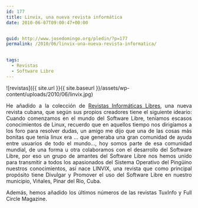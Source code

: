 ```yaml
---
id: 177
title: Linvix, una nueva revista informática
date: 2010-06-07T09:00:47+00:00


guid: http://www.josedomingo.org/pledin/?p=177
permalink: /2010/06/linvix-una-nueva-revista-informatica/

  
tags:
  - Revistas
  - Software Libre
---
```

![revistas]({{ site.url }}{{ site.baseurl }}/assets/wp-content/uploads/2010/06/linvix.jpg)

<p style="text-align: justify;">
  He añadido a la colección de <a href="https://www.josedomingo.org/revistas/">Revistas Informáticas Libres</a>, una nueva revista cubana, que según sus propios creadores tiene el siguiente ideario: Cuando comenzamos en el mundo del Software Libre, teníamos escasos conocimientos de Linux, recuerdo que en aquellos tiempo nos dirigíamos a los foro para resolver dudas, un amigo me dijo que una de las cosas más bonitas que tenia linux era … que generaba una gran comunidad de ayuda entre usuarios de todo el mundo…, hoy somos parte de esa comunidad mundial, de una forma u otra colaboramos con el desarrollo del Software Libre, por eso un grupo de amantes del Software Libre nos hemos unido para transmitir a todos los apasionados del Sistema Operativo del Pingüino nuestros conocimientos, así nace LINVIX, una revista que como principal propósito tiene Divulgar y Promover el uso del Software Libre en nuestro municipio, Viñales, Pinar del Rio, Cuba.
</p>

<p style="text-align: justify;">
  Además, hemos añadido los últimos números de las revistas TuxInfo y Full Circle Magazine.
</p>

<!-- AddThis Advanced Settings generic via filter on the_content -->

<!-- AddThis Share Buttons generic via filter on the_content -->